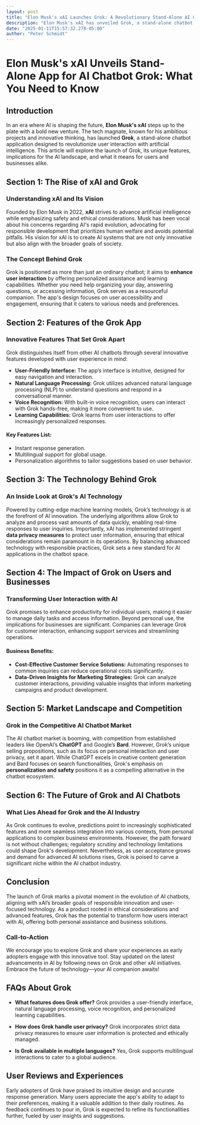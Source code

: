 ```yaml
---
layout: post
title: "Elon Musk's xAI Launches Grok: A Revolutionary Stand-Alone AI Chatbot"
description: "Elon Musk's xAI has unveiled Grok, a stand-alone chatbot app designed to enhance user interaction with AI through personalized assistance, innovative features, and a commitment to data privacy."
date: "2025-01-11T15:57:32.278-05:00"
author: "Peter Schmidt"
---
```

# Elon Musk's xAI Unveils Stand-Alone App for AI Chatbot Grok: What You Need to Know

## Introduction

In an era where AI is shaping the future, **Elon Musk's xAI** steps up to the plate with a bold new venture. The tech magnate, known for his ambitious projects and innovative thinking, has launched **Grok**, a stand-alone chatbot application designed to revolutionize user interaction with artificial intelligence. This article will explore the launch of Grok, its unique features, implications for the AI landscape, and what it means for users and businesses alike.

## Section 1: The Rise of xAI and Grok

### Understanding xAI and Its Vision 

Founded by Elon Musk in 2022, **xAI** strives to advance artificial intelligence while emphasizing safety and ethical considerations. Musk has been vocal about his concerns regarding AI's rapid evolution, advocating for responsible development that prioritizes human welfare and avoids potential pitfalls. His vision for xAI is to create AI systems that are not only innovative but also align with the broader goals of society.

### The Concept Behind Grok 

Grok is positioned as more than just an ordinary chatbot; it aims to **enhance user interaction** by offering personalized assistance and learning capabilities. Whether you need help organizing your day, answering questions, or accessing information, Grok serves as a resourceful companion. The app's design focuses on user accessibility and engagement, ensuring that it caters to various needs and preferences.

## Section 2: Features of the Grok App

### Innovative Features That Set Grok Apart 

Grok distinguishes itself from other AI chatbots through several innovative features developed with user experience in mind:

- **User-Friendly Interface:** The app’s interface is intuitive, designed for easy navigation and interaction.
- **Natural Language Processing:** Grok utilizes advanced natural language processing (NLP) to understand questions and respond in a conversational manner.
- **Voice Recognition:** With built-in voice recognition, users can interact with Grok hands-free, making it more convenient to use.
- **Learning Capabilities:** Grok learns from user interactions to offer increasingly personalized responses.

#### Key Features List:
- Instant response generation.
- Multilingual support for global usage.
- Personalization algorithms to tailor suggestions based on user behavior.

## Section 3: The Technology Behind Grok

### An Inside Look at Grok's AI Technology 

Powered by cutting-edge machine learning models, Grok’s technology is at the forefront of AI innovation. The underlying algorithms allow Grok to analyze and process vast amounts of data quickly, enabling real-time responses to user inquiries. Importantly, xAI has implemented stringent **data privacy measures** to protect user information, ensuring that ethical considerations remain paramount in its operations. By balancing advanced technology with responsible practices, Grok sets a new standard for AI applications in the chatbot space.

## Section 4: The Impact of Grok on Users and Businesses

### Transforming User Interaction with AI

Grok promises to enhance productivity for individual users, making it easier to manage daily tasks and access information. Beyond personal use, the implications for businesses are significant. Companies can leverage Grok for customer interaction, enhancing support services and streamlining operations.

#### Business Benefits:
- **Cost-Effective Customer Service Solutions:** Automating responses to common inquiries can reduce operational costs significantly.
- **Data-Driven Insights for Marketing Strategies:** Grok can analyze customer interactions, providing valuable insights that inform marketing campaigns and product development.

## Section 5: Market Landscape and Competition

### Grok in the Competitive AI Chatbot Market 

The AI chatbot market is booming, with competition from established leaders like OpenAI’s **ChatGPT** and Google’s **Bard**. However, Grok’s unique selling propositions, such as its focus on personal interaction and user privacy, set it apart. While ChatGPT excels in creative content generation and Bard focuses on search functionalities, Grok's emphasis on **personalization and safety** positions it as a compelling alternative in the chatbot ecosystem.

## Section 6: The Future of Grok and AI Chatbots

### What Lies Ahead for Grok and the AI Industry 

As Grok continues to evolve, predictions point to increasingly sophisticated features and more seamless integration into various contexts, from personal applications to complex business environments. However, the path forward is not without challenges; regulatory scrutiny and technology limitations could shape Grok's development. Nevertheless, as user acceptance grows and demand for advanced AI solutions rises, Grok is poised to carve a significant niche within the AI chatbot industry.

## Conclusion

The launch of Grok marks a pivotal moment in the evolution of AI chatbots, aligning with xAI’s broader goals of responsible innovation and user-focused technology. As a product rooted in ethical considerations and advanced features, Grok has the potential to transform how users interact with AI, offering both personal assistance and business solutions. 

### Call-to-Action 

We encourage you to explore Grok and share your experiences as early adopters engage with this innovative tool. Stay updated on the latest advancements in AI by following news on Grok and other xAI initiatives. Embrace the future of technology—your AI companion awaits!

## FAQs About Grok

- **What features does Grok offer?**
  Grok provides a user-friendly interface, natural language processing, voice recognition, and personalized learning capabilities.

- **How does Grok handle user privacy?**
  Grok incorporates strict data privacy measures to ensure user information is protected and ethically managed.

- **Is Grok available in multiple languages?**
  Yes, Grok supports multilingual interactions to cater to a global audience.

## User Reviews and Experiences

Early adopters of Grok have praised its intuitive design and accurate response generation. Many users appreciate the app's ability to adapt to their preferences, making it a valuable addition to their daily routines. As feedback continues to pour in, Grok is expected to refine its functionalities further, fueled by user insights and suggestions.